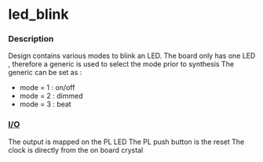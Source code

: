 # led_blink

### Description
Design contains various modes to blink an LED.
The board only has one LED , therefore a generic is used to select the mode prior to synthesis
The generic can be set as :
- mode = 1 : on/off
- mode = 2 : dimmed
- mode = 3 : beat

### [I/O](/constraints)
The output is mapped on the PL LED
The PL push button is the reset
The clock is directly from the on board crystal

